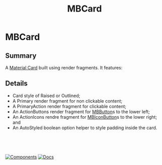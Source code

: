 ﻿---
uid: C.MBCard
title: MBCard
---
# MBCard

## Summary

A [Material Card](https://github.com/material-components/material-components-web/tree/v7.0.0/packages/mdc-card#cards) built using render fragments. It features:

## Details

- Card style of Raised or Outlined;
- A Primary render fragment for non clickable content;
- A PrimaryAction render fragment for clickable content;
- An ActionButtons render fragment for [MBButton](xref:C.MBButton)s to the lower left;
- An ActionIcons rendre fragment for [MBIconButton](xref:C.MBIconButton)s to the lower right; and
- An AutoStyled boolean option helper to style padding inside the card.

&nbsp;

&nbsp;

[![Components](https://img.shields.io/static/v1?label=Components&message=Core&color=blue)](xref:A.CoreComponents)
[![Docs](https://img.shields.io/static/v1?label=API%20Documentation&message=MBCard&color=brightgreen)](xref:Material.Blazor.MBCard)
